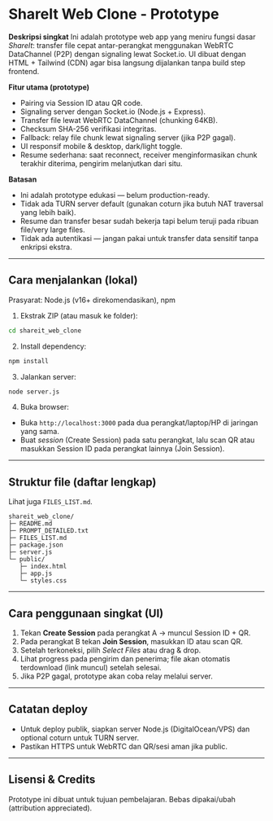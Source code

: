 # ShareIt Web Clone - Prototype

**Deskripsi singkat**
Ini adalah prototype web app yang meniru fungsi dasar *ShareIt*: transfer file cepat antar-perangkat menggunakan WebRTC DataChannel (P2P) dengan signaling lewat Socket.io. UI dibuat dengan HTML + Tailwind (CDN) agar bisa langsung dijalankan tanpa build step frontend.

**Fitur utama (prototype)**
- Pairing via Session ID atau QR code.
- Signaling server dengan Socket.io (Node.js + Express).
- Transfer file lewat WebRTC DataChannel (chunking 64KB).
- Checksum SHA-256 verifikasi integritas.
- Fallback: relay file chunk lewat signaling server (jika P2P gagal).
- UI responsif mobile & desktop, dark/light toggle.
- Resume sederhana: saat reconnect, receiver menginformasikan chunk terakhir diterima, pengirim melanjutkan dari situ.

**Batasan**
- Ini adalah prototype edukasi — belum production-ready.
- Tidak ada TURN server default (gunakan coturn jika butuh NAT traversal yang lebih baik).
- Resume dan transfer besar sudah bekerja tapi belum teruji pada ribuan file/very large files.
- Tidak ada autentikasi — jangan pakai untuk transfer data sensitif tanpa enkripsi ekstra.

---

## Cara menjalankan (lokal)

Prasyarat: Node.js (v16+ direkomendasikan), npm

1. Ekstrak ZIP (atau masuk ke folder):
```bash
cd shareit_web_clone
```

2. Install dependency:
```bash
npm install
```

3. Jalankan server:
```bash
node server.js
```

4. Buka browser:
- Buka `http://localhost:3000` pada dua perangkat/laptop/HP di jaringan yang sama.
- Buat *session* (Create Session) pada satu perangkat, lalu scan QR atau masukkan Session ID pada perangkat lainnya (Join Session).

---

## Struktur file (daftar lengkap)
Lihat juga `FILES_LIST.md`.

```
shareit_web_clone/
├─ README.md
├─ PROMPT_DETAILED.txt
├─ FILES_LIST.md
├─ package.json
├─ server.js
└─ public/
   ├─ index.html
   ├─ app.js
   └─ styles.css
```

---

## Cara penggunaan singkat (UI)
1. Tekan **Create Session** pada perangkat A → muncul Session ID + QR.
2. Pada perangkat B tekan **Join Session**, masukkan ID atau scan QR.
3. Setelah terkoneksi, pilih *Select Files* atau drag & drop.
4. Lihat progress pada pengirim dan penerima; file akan otomatis terdownload (link muncul) setelah selesai.
5. Jika P2P gagal, prototype akan coba relay melalui server.

---

## Catatan deploy
- Untuk deploy publik, siapkan server Node.js (DigitalOcean/VPS) dan optional coturn untuk TURN server.
- Pastikan HTTPS untuk WebRTC dan QR/sesi aman jika public.

---

## Lisensi & Credits
Prototype ini dibuat untuk tujuan pembelajaran. Bebas dipakai/ubah (attribution appreciated).

